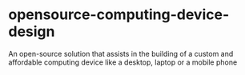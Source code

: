 # opensource-computing-device-design
An open-source solution that assists in the building of a custom and affordable computing device like a desktop, laptop or a mobile phone
